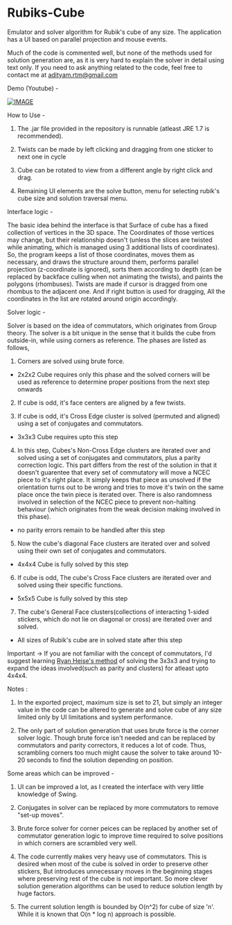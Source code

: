 # Rubiks-Cube
Emulator and solver algorithm for Rubik's cube of any size. The application has a UI based on parallel projection and mouse events.

Much of the code is commented well, but none of the methods used for solution generation are, as it is very hard to explain the solver in detail using text only. If you need to ask anything related to the code, feel free to contact me at adityam.rtm@gmail.com

Demo (Youtube) -

[![IMAGE](https://img.youtube.com/vi/0V4vL051V80/0.jpg)](https://www.youtube.com/watch?v=0V4vL051V80)



How to Use -

1) The .jar file provided in the repository is runnable (atleast JRE 1.7 is recommended).

2) Twists can be made by left clicking and dragging from one sticker to next one in cycle

3) Cube can be rotated to view from a different angle by right click and drag.

4) Remaining UI elements are the solve button, menu for selecting rubik's cube size and solution traversal menu.

Interface logic - 

The basic idea behind the interface is that Surface of cube has a fixed collection of vertices in the 3D space. The Coordinates of those vertices may change, but their relationship doesn't (unless the slices are twisted while animating, which is managed using 3 additional lists of coordinates). So, the program keeps a list of those coordinates, moves them as necessary, and draws the structure around them, performs parallel projection (z-coordinate is ignored), sorts them according to depth (can be replaced by backface culling when not animating the twists), and paints the polygons (rhombuses).
Twists are made if cursor is dragged from one rhombus to the adjacent one. And if right button is used for dragging, All the coordinates in the list are rotated around origin accordingly.

Solver logic -

Solver is based on the idea of commutators, which originates from Group theory. The solver is a bit unique in the sense that it builds the cube from outside-in, while using corners as reference. The phases are listed as follows,

1) Corners are solved using brute force.
- 2x2x2 Cube requires only this phase and the solved corners will be used as reference to determine proper positions from the next step onwards

2) If cube is odd, it's face centers are aligned by a few twists.

3) If cube is odd, it's Cross Edge cluster is solved (permuted and aligned) using a set of conjugates and commutators.
- 3x3x3 Cube requires upto this step

4) In this step, Cubes's Non-Cross Edge clusters are iterated over and solved using a set of conjugates and commutators, plus a parity correction logic. This part differs from the rest of the solution in that it doesn't guarentee that every set of commutatory will move a NCEC piece to it's right place. It simply keeps that piece as unsolved if the orientation turns out to be wrong and tries to move it's twin on the same place once the twin piece is iterated over. There is also randomness involved in selection of the NCEC piece to prevent non-halting behaviour (which originates from the weak decision making involved in this phase).
- no parity errors remain to be handled after this step

5) Now the cube's diagonal Face clusters are iterated over and solved using their own set of conjugates and commutators.
- 4x4x4 Cube is fully solved by this step

6) If cube is odd, The cube's Cross Face clusters are iterated over and solved using their specific functions.
- 5x5x5 Cube is fully solved by this step

7) The cube's General Face clusters(collections of interacting 1-sided stickers, which do not lie on diagonal or cross) are iterated over and solved.
- All sizes of Rubik's cube are in solved state after this step

Important -> If you are not familiar with the concept of commutators, I'd suggest learning [Ryan Heise's method](http://www.ryanheise.com/cube/) of solving the 3x3x3 and trying to expand the ideas involved(such as parity and clusters) for atleast upto 4x4x4.

Notes :

1) In the exported project, maximum size is set to 21, but simply an integer value in the code can be altered to generate and solve cube of any size limited only by UI limitations and system performance.

2) The only part of solution generation that uses brute force is the corner solver logic. Though brute force isn't needed and can be replaced by commutators and parity correctors, it reduces a lot of code. Thus, scrambling corners too much might cause the solver to take around 10-20 seconds to find the solution depending on position.

Some areas which can be improved -

1) UI can be improved a lot, as I created the interface with very little knowledge of Swing.

2) Conjugates in solver can be replaced by more commutators to remove "set-up moves".

3) Brute force solver for corner peices can be replaced by another set of commutator generation logic to improve time required to solve positions in which corners are scrambled very well.

4) The code currently makes very heavy use of commutators. This is desired when most of the cube is solved in order to preserve other stickers, But introduces unnecessary moves in the beginning stages where preserving rest of the cube is not important. So more clever solution generation algorithms can be used to reduce solution length by huge factors.

5) The current solution length is bounded by O(n^2) for cube of size 'n'. While it is known that O(n * log n) approach is possible.

